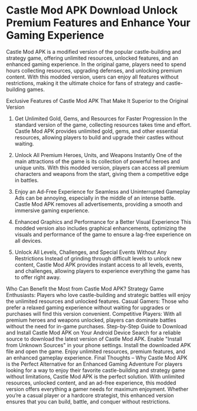 # Castle Mod APK Download Unlock Premium Features and Enhance Your Gaming Experience

Castle Mod APK is a modified version of the popular castle-building and strategy game, offering unlimited resources, unlocked features, and an enhanced gaming experience. In the original game, players need to spend hours collecting resources, upgrading defenses, and unlocking premium content. With this modded version, users can enjoy all features without restrictions, making it the ultimate choice for fans of strategy and castle-building games.

Exclusive Features of Castle Mod APK That Make It Superior to the Original Version
1. Get Unlimited Gold, Gems, and Resources for Faster Progression
In the standard version of the game, collecting resources takes time and effort. Castle Mod APK provides unlimited gold, gems, and other essential resources, allowing players to build and upgrade their castles without waiting.

2. Unlock All Premium Heroes, Units, and Weapons Instantly
One of the main attractions of the game is its collection of powerful heroes and unique units. With this modded version, players can access all premium characters and weapons from the start, giving them a competitive edge in battles.

3. Enjoy an Ad-Free Experience for Seamless and Uninterrupted Gameplay
Ads can be annoying, especially in the middle of an intense battle. Castle Mod APK removes all advertisements, providing a smooth and immersive gaming experience.

4. Enhanced Graphics and Performance for a Better Visual Experience
This modded version also includes graphical enhancements, optimizing the visuals and performance of the game to ensure a lag-free experience on all devices.

5. Unlock All Levels, Challenges, and Special Events Without Any Restrictions
Instead of grinding through difficult levels to unlock new content, Castle Mod APK provides instant access to all levels, events, and challenges, allowing players to experience everything the game has to offer right away.

Who Can Benefit the Most from Castle Mod APK?
Strategy Game Enthusiasts: Players who love castle-building and strategic battles will enjoy the unlimited resources and unlocked features.
Casual Gamers: Those who prefer a relaxed gaming experience without waiting for upgrades or purchases will find this version convenient.
Competitive Players: With all premium heroes and weapons unlocked, players can dominate battles without the need for in-game purchases.
Step-by-Step Guide to Download and Install Castle Mod APK on Your Android Device
Search for a reliable source to download the latest version of Castle Mod APK.
Enable "Install from Unknown Sources" in your phone settings.
Install the downloaded APK file and open the game.
Enjoy unlimited resources, premium features, and an enhanced gameplay experience.
Final Thoughts – Why Castle Mod APK is the Perfect Alternative for an Enhanced Gaming Adventure
For players looking for a way to enjoy their favorite castle-building and strategy game without limitations, Castle Mod APK is the perfect solution. With unlimited resources, unlocked content, and an ad-free experience, this modded version offers everything a gamer needs for maximum enjoyment. Whether you’re a casual player or a hardcore strategist, this enhanced version ensures that you can build, battle, and conquer without restrictions.
